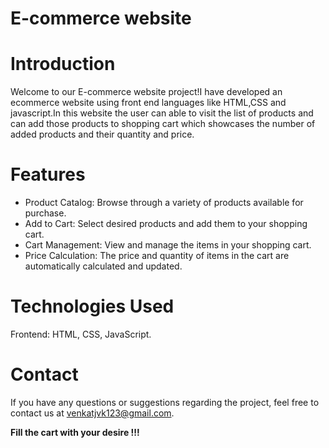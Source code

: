 # E-commerce website

# Introduction
Welcome to our E-commerce website project!I have developed an ecommerce website using front end languages like HTML,CSS and javascript.In this website the user can able to visit the list of products and can add those products to shopping cart which showcases the number of added products and their quantity and price.

# Features 
* Product Catalog: Browse through a variety of products available for purchase.
* Add to Cart: Select desired products and add them to your shopping cart.
* Cart Management: View and manage the items in your shopping cart.
* Price Calculation: The price and quantity of items in the cart are automatically calculated and updated.

# Technologies Used 
Frontend: HTML, CSS, JavaScript.

# Contact 
If you have any questions or suggestions regarding the project, feel free to contact us at venkatjvk123@gmail.com.


**Fill the cart with your desire !!!**
